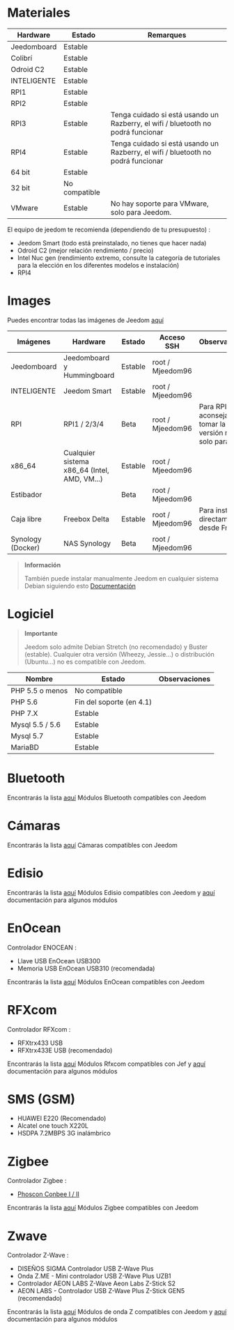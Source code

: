 # Materiales

Hardware | Estado | Remarques
--- | --- | ---
Jeedomboard             | Estable                  |
Colibrí            | Estable                  |
Odroid C2               | Estable                  |                          
INTELIGENTE                   | Estable                  |                          
RPI1                    | Estable                  |                          
RPI2                    | Estable                  |                          
RPI3                    | Estable                  | Tenga cuidado si está usando un Razberry, el wifi / bluetooth no podrá funcionar
RPI4                    | Estable                  | Tenga cuidado si está usando un Razberry, el wifi / bluetooth no podrá funcionar
64 bit                 | Estable                  |                          
32 bit                 | No compatible            |                          
VMware                  | Estable                  | No hay soporte para VMware, solo para Jeedom.

El equipo de jeedom te recomienda (dependiendo de tu presupuesto) :

- Jeedom Smart (todo está preinstalado, no tienes que hacer nada)
- Odroid C2 (mejor relación rendimiento / precio)
- Intel Nuc gen (rendimiento extremo, consulte la categoría de tutoriales para la elección en los diferentes modelos e instalación)
- RPI4

#  Images

Puedes encontrar todas las imágenes de Jeedom [aquí](https://images.jeedom.com/)

| Imágenes         | Hardware       | Estado           | Acceso SSH      | Observaciones      | Documentación      |
|----------------|----------------|----------------|----------------|----------------|---------------------|
| Jeedomboard    | Jeedomboard y Hummingboard | Estable         | root / Mjeedom96 |                | [Jeedomboard](https://doc.jeedom.com/es_ES/installation/mini) |
| INTELIGENTE          | Jeedom Smart   | Estable           | root / Mjeedom96 |                | [INTELIGENTE](https://doc.jeedom.com/es_ES/installation/smart) |
| RPI            | RPI1 / 2/3/4     | Beta           | root / Mjeedom96 |  Para RPI, es aconsejable tomar la versión rpi-64 solo para RPI 4              | [RPI](https://doc.jeedom.com/es_ES/installation/rpi) |
| x86_64         | Cualquier sistema x86_64 (Intel, AMD, VM...)               | Estable           | root / Mjeedom96 |                | [x86_64](https://doc.jeedom.com/es_ES/installation/vm) |
| Estibador         |                | Beta           | root / Mjeedom96 |                | [Estibador](https://doc.jeedom.com/es_ES/installation/docker) |
| Caja libre        | Freebox Delta  | Estable         | root / Mjeedom96 | Para instalar directamente desde Freebox               | [Caja libre](https://doc.jeedom.com/es_ES/installation/freeboxdelta) |
| Synology (Docker)| NAS Synology | Beta          | root / Mjeedom96  |                | [Synology](https://doc.jeedom.com/es_ES/installation/synology) |

> **Información**
>
> También puede instalar manualmente Jeedom en cualquier sistema Debian siguiendo esto [Documentación](https://doc.jeedom.com/es_ES/installation/cli)

#  Logiciel

> **Importante**
>
> Jeedom solo admite Debian Stretch (no recomendado) y Buster (estable). Cualquier otra versión (Wheezy, Jessie…) o distribución (Ubuntu…) no es compatible con Jeedom.

| Nombre                     | Estado                    | Observaciones                |
|-------------------------|-------------------------|--------------------------|
| PHP 5.5 o menos        | No compatible            |                          |
| PHP 5.6                 | Fin del soporte (en 4.1) |                          |
| PHP 7.X                 | Estable                  |                          |
| Mysql 5.5 / 5.6           | Estable                  |                          |
| Mysql 5.7               | Estable                  |                          |
| MariaBD                 | Estable                  |                          |


# Bluetooth

Encontrarás la lista [aquí](https://doc.jeedom.com/es_ES/blea/equipement.compatible) Módulos Bluetooth compatibles con Jeedom

# Cámaras

Encontrarás la lista [aquí](https://doc.jeedom.com/es_ES/camera/equipement.compatible) Cámaras compatibles con Jeedom

# Edisio

Encontrarás la lista [aquí](https://doc.jeedom.com/es_ES/edisio/equipement.compatible) Módulos Edisio compatibles con Jeedom y [aquí](https://doc.jeedom.com/es_ES/edisio/) documentación para algunos módulos

# EnOcean

Controlador ENOCEAN :

-   Llave USB EnOcean USB300
-   Memoria USB EnOcean USB310 (recomendada)

Encontrarás la lista [aquí](https://doc.jeedom.com/es_ES/enocean/equipement.compatible) Módulos EnOcean compatibles con Jeedom

# RFXcom

Controlador RFXcom :

-   RFXtrx433 USB
-   RFXtrx433E USB (recomendado)

Encontrarás la lista [aquí](https://doc.jeedom.com/es_ES/rfxcom/equipement.compatible) Módulos Rfxcom compatibles con Jef y [aquí](https://doc.jeedom.com/es_ES/rfxcom/) documentación para algunos módulos

# SMS (GSM)

-   HUAWEI E220 (Recomendado)
-   Alcatel one touch X220L
-   HSDPA 7.2MBPS 3G inalámbrico

# Zigbee

Controlador Zigbee :

- [Phoscon Conbee I / II](http://bit.ly/2n4VyWc)

Encontrarás la lista [aquí](https://phoscon.de/en/conbee/compatible) Módulos Zigbee compatibles con Jeedom

# Zwave

Controlador Z-Wave :

-   DISEÑOS SIGMA Controlador USB Z-Wave Plus
-   Onda Z.ME - Mini controlador USB Z-Wave Plus UZB1
-   Controlador AEON LABS Z-Wave Aeon Labs Z-Stick S2
-   AEON LABS - Controlador USB Z-Wave Plus Z-Stick GEN5 (recomendado)

Encontrarás la lista [aquí](https://doc.jeedom.com/es_ES/zwave/equipement.compatible) Módulos de onda Z compatibles con Jeedom y [aquí](https://doc.jeedom.com/es_ES/zwave/) documentación para algunos módulos

